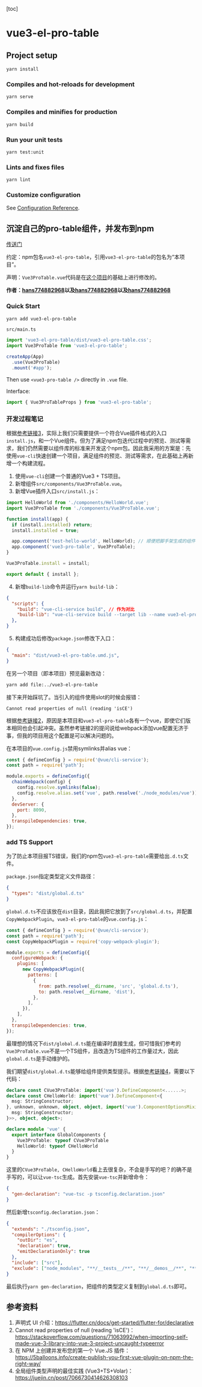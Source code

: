 [toc]

# vue3-el-pro-table

## Project setup
```
yarn install
```

### Compiles and hot-reloads for development
```
yarn serve
```

### Compiles and minifies for production
```
yarn build
```

### Run your unit tests
```
yarn test:unit
```

### Lints and fixes files
```
yarn lint
```

### Customize configuration
See [Configuration Reference](https://cli.vuejs.org/config/).

## 沉淀自己的pro-table组件，并发布到npm
[传送门](https://github.com/Hans774882968/vue3-el-pro-table)

约定：npm包名`vue3-el-pro-table`，引用`vue3-el-pro-table`的包名为“本项目”。

声明：`Vue3ProTable.vue`代码是在[这个项目](https://github.com/huzhushan/vue3-pro-table/tree/master)的基础上进行修改的。

**作者：[hans774882968](https://blog.csdn.net/hans774882968)以及[hans774882968](https://juejin.cn/user/1464964842528888)以及[hans774882968](https://www.52pojie.cn/home.php?mod=space&uid=1906177)**

### Quick Start
```bash
yarn add vue3-el-pro-table
```

`src/main.ts`

```ts
import 'vue3-el-pro-table/dist/vue3-el-pro-table.css';
import Vue3ProTable from 'vue3-el-pro-table';

createApp(App)
  .use(Vue3ProTable)
  .mount('#app');
```

Then use `<vue3-pro-table />` directly in `.vue` file.

Interface:

```ts
import { Vue3ProTableProps } from 'vue3-el-pro-table';
```

### 开发过程笔记
根据[参考链接3](https://5balloons.info/create-publish-you-first-vue-plugin-on-npm-the-right-way/)，实际上我们只需要提供一个符合Vue插件格式的入口`install.js`，和一个Vue组件。但为了满足npm包迭代过程中的预览、测试等需求，我们仍然需要以组件库的标准来开发这个npm包。因此我采用的方案是：先使用`vue-cli`快速创建一个项目，满足组件的预览、测试等需求，在此基础上再新增一个构建流程。

1. 使用`vue-cli`创建一个普通的Vue3 + TS项目。
2. 新增组件`src/components/Vue3ProTable.vue`。
3. 新增Vue插件入口`src/install.js`：

```js
import HelloWorld from './components/HelloWorld.vue';
import Vue3ProTable from './components/Vue3ProTable.vue';

function install(app) {
  if (install.installed) return;
  install.installed = true;

  app.component('test-hello-world', HelloWorld); // 顺便把脚手架生成的组件也注册为全局组件
  app.component('vue3-pro-table', Vue3ProTable);
}

Vue3ProTable.install = install;

export default { install };
```

4. 新增`build-lib`命令并运行`yarn build-lib`：

```json
{
  "scripts": {
    "build": "vue-cli-service build", // 作为对比
    "build-lib": "vue-cli-service build --target lib --name vue3-el-pro-table ./src/install.js" // 参考：https://cli.vuejs.org/guide/build-targets.html#library
  },
}
```

5. 构建成功后修改`package.json`修改下入口：

```json
{
  "main": "dist/vue3-el-pro-table.umd.js",
}
```

在另一个项目（即本项目）预览最新改动：

```bash
yarn add file:../vue3-el-pro-table
```

接下来开始踩坑了。当引入的组件使用slot的时候会报错：

```
Cannot read properties of null (reading 'isCE')
```

根据[参考链接2](https://stackoverflow.com/questions/71063992/when-importing-self-made-vue-3-library-into-vue-3-project-uncaught-typeerror)，原因是本项目和`vue3-el-pro-table`各有一个vue，即使它们版本相同也会引起冲突。虽然参考链接2的提问说给webpack添加vue配置无济于事，但我的项目用这个配置是可以解决问题的。

在本项目的`vue.config.js`禁用symlinks并alias vue：

```js
const { defineConfig } = require('@vue/cli-service');
const path = require('path');

module.exports = defineConfig({
  chainWebpack(config) {
    config.resolve.symlinks(false);
    config.resolve.alias.set('vue', path.resolve('./node_modules/vue'));
  },
  devServer: {
    port: 8090,
  },
  transpileDependencies: true,
});
```

### add TS Support
为了防止本项目报TS错误，我们的npm包`vue3-el-pro-table`需要给出`.d.ts`文件。

`package.json`指定类型定义文件路径：

```json
{
  "types": "dist/global.d.ts"
}
```

`global.d.ts`不应该放在`dist`目录，因此我把它放到了`src/global.d.ts`，并配置`CopyWebpackPlugin`。`vue3-el-pro-table`的`vue.config.js`：

```js
const { defineConfig } = require('@vue/cli-service');
const path = require('path');
const CopyWebpackPlugin = require('copy-webpack-plugin');

module.exports = defineConfig({
  configureWebpack: {
    plugins: [
      new CopyWebpackPlugin({
        patterns: [
          {
            from: path.resolve(__dirname, 'src', 'global.d.ts'),
            to: path.resolve(__dirname, 'dist'),
          },
        ],
      }),
    ],
  },
  transpileDependencies: true,
});
```

最理想的情况下`dist/global.d.ts`能在编译时直接生成，但可惜我们参考的`Vue3ProTable.vue`不是一个TS组件，且改造为TS组件的工作量过大，因此`global.d.ts`是手动维护的。

我们期望`dist/global.d.ts`能够给组件提供类型提示。根据[参考链接4](https://juejin.cn/post/7066730414626308103)，需要以下代码：

```ts
declare const CVue3ProTable: import('vue').DefineComponent<......>;
declare const CHelloWorld: import('vue').DefineComponent<{
  msg: StringConstructor;
}, unknown, unknown, object, object, import('vue').ComponentOptionsMixin, import('vue').ComponentOptionsMixin, object, string, import('vue').VNodeProps & import('vue').AllowedComponentProps & import('vue').ComponentCustomProps, Readonly<import('vue').ExtractPropTypes<{
  msg: StringConstructor;
}>>, object, object>;

declare module 'vue' {
  export interface GlobalComponents {
    Vue3ProTable: typeof CVue3ProTable
    HelloWorld: typeof CHelloWorld
  }
}
```

这里的`CVue3ProTable, CHelloWorld`看上去很复杂，不会是手写的吧？的确不是手写的，可以让`vue-tsc`生成。首先安装`vue-tsc`并新增命令：

```json
{
  "gen-declaration": "vue-tsc -p tsconfig.declaration.json"
}
```

然后新增`tsconfig.declaration.json`：

```json
{
  "extends": "./tsconfig.json",
  "compilerOptions": {
    "outDir": "es",
    "declaration": true,
    "emitDeclarationOnly": true
  },
  "include": ["src"],
  "exclude": ["node_modules", "**/__tests__/**", "**/__demos__/**", "**/*.md"]
}
```

最后执行`yarn gen-declaration`，把组件的类型定义复制到`global.d.ts`即可。

## 参考资料
1. 声明式 UI 介绍：https://flutter.cn/docs/get-started/flutter-for/declarative
2. Cannot read properties of null (reading 'isCE')：https://stackoverflow.com/questions/71063992/when-importing-self-made-vue-3-library-into-vue-3-project-uncaught-typeerror
3. 在 NPM 上创建并发布您的第一个 Vue.JS 插件：https://5balloons.info/create-publish-you-first-vue-plugin-on-npm-the-right-way/
4. 全局组件类型声明的最佳实践 (Vue3+TS+Volar)：https://juejin.cn/post/7066730414626308103